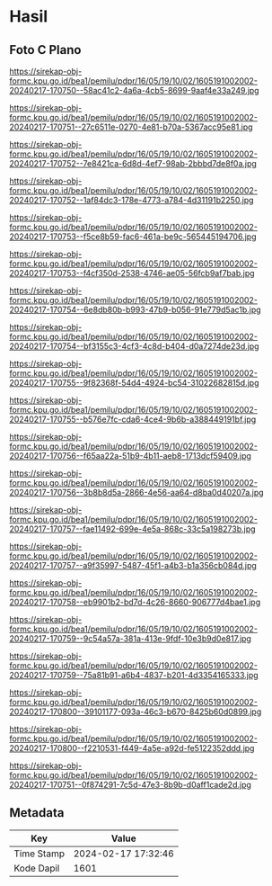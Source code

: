 # Hasil

## Foto C Plano

https://sirekap-obj-formc.kpu.go.id/bea1/pemilu/pdpr/16/05/19/10/02/1605191002002-20240217-170750--58ac41c2-4a6a-4cb5-8699-9aaf4e33a249.jpg

https://sirekap-obj-formc.kpu.go.id/bea1/pemilu/pdpr/16/05/19/10/02/1605191002002-20240217-170751--27c6511e-0270-4e81-b70a-5367acc95e81.jpg

https://sirekap-obj-formc.kpu.go.id/bea1/pemilu/pdpr/16/05/19/10/02/1605191002002-20240217-170752--7e8421ca-6d8d-4ef7-98ab-2bbbd7de8f0a.jpg

https://sirekap-obj-formc.kpu.go.id/bea1/pemilu/pdpr/16/05/19/10/02/1605191002002-20240217-170752--1af84dc3-178e-4773-a784-4d31191b2250.jpg

https://sirekap-obj-formc.kpu.go.id/bea1/pemilu/pdpr/16/05/19/10/02/1605191002002-20240217-170753--f5ce8b59-fac6-461a-be9c-565445194706.jpg

https://sirekap-obj-formc.kpu.go.id/bea1/pemilu/pdpr/16/05/19/10/02/1605191002002-20240217-170753--f4cf350d-2538-4746-ae05-56fcb9af7bab.jpg

https://sirekap-obj-formc.kpu.go.id/bea1/pemilu/pdpr/16/05/19/10/02/1605191002002-20240217-170754--6e8db80b-b993-47b9-b056-91e779d5ac1b.jpg

https://sirekap-obj-formc.kpu.go.id/bea1/pemilu/pdpr/16/05/19/10/02/1605191002002-20240217-170754--bf3155c3-4cf3-4c8d-b404-d0a7274de23d.jpg

https://sirekap-obj-formc.kpu.go.id/bea1/pemilu/pdpr/16/05/19/10/02/1605191002002-20240217-170755--9f82368f-54d4-4924-bc54-31022682815d.jpg

https://sirekap-obj-formc.kpu.go.id/bea1/pemilu/pdpr/16/05/19/10/02/1605191002002-20240217-170755--b576e7fc-cda6-4ce4-9b6b-a388449191bf.jpg

https://sirekap-obj-formc.kpu.go.id/bea1/pemilu/pdpr/16/05/19/10/02/1605191002002-20240217-170756--f65aa22a-51b9-4b11-aeb8-1713dcf59409.jpg

https://sirekap-obj-formc.kpu.go.id/bea1/pemilu/pdpr/16/05/19/10/02/1605191002002-20240217-170756--3b8b8d5a-2866-4e56-aa64-d8ba0d40207a.jpg

https://sirekap-obj-formc.kpu.go.id/bea1/pemilu/pdpr/16/05/19/10/02/1605191002002-20240217-170757--fae11492-699e-4e5a-868c-33c5a198273b.jpg

https://sirekap-obj-formc.kpu.go.id/bea1/pemilu/pdpr/16/05/19/10/02/1605191002002-20240217-170757--a9f35997-5487-45f1-a4b3-b1a356cb084d.jpg

https://sirekap-obj-formc.kpu.go.id/bea1/pemilu/pdpr/16/05/19/10/02/1605191002002-20240217-170758--eb9901b2-bd7d-4c26-8660-906777d4bae1.jpg

https://sirekap-obj-formc.kpu.go.id/bea1/pemilu/pdpr/16/05/19/10/02/1605191002002-20240217-170759--9c54a57a-381a-413e-9fdf-10e3b9d0e817.jpg

https://sirekap-obj-formc.kpu.go.id/bea1/pemilu/pdpr/16/05/19/10/02/1605191002002-20240217-170759--75a81b91-a6b4-4837-b201-4d3354165333.jpg

https://sirekap-obj-formc.kpu.go.id/bea1/pemilu/pdpr/16/05/19/10/02/1605191002002-20240217-170800--39101177-093a-46c3-b670-8425b60d0899.jpg

https://sirekap-obj-formc.kpu.go.id/bea1/pemilu/pdpr/16/05/19/10/02/1605191002002-20240217-170800--f2210531-f449-4a5e-a92d-fe5122352ddd.jpg

https://sirekap-obj-formc.kpu.go.id/bea1/pemilu/pdpr/16/05/19/10/02/1605191002002-20240217-170751--0f874291-7c5d-47e3-8b9b-d0aff1cade2d.jpg


## Metadata

| Key        | Value               |
| ---------- | ------------------- |
| Time Stamp | 2024-02-17 17:32:46 |
| Kode Dapil | 1601                |



